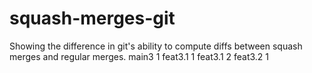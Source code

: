 # squash-merges-git
Showing the difference in git's ability to compute diffs between squash merges and regular merges.
main3 1
feat3.1 1
feat3.1 2
feat3.2 1
